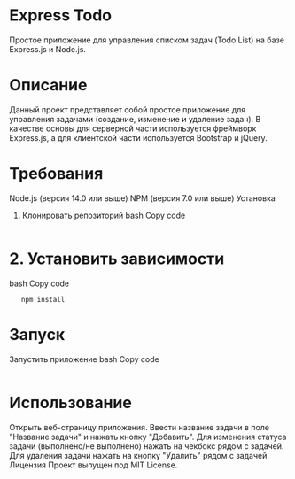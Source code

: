 # Express Todo
 Простое приложение для управления списком задач (Todo List) на базе Express.js и Node.js.

# Описание
Данный проект представляет собой простое приложение для управления задачами (создание, изменение и удаление задач). В качестве основы для серверной части используется фреймворк Express.js, а для клиентской части используется Bootstrap и jQuery.

# Требования
Node.js (версия 14.0 или выше)
NPM (версия 7.0 или выше)
Установка
1. Клонировать репозиторий
bash
Copy code
```git clone https://github.com/Janexxx1337/express_todo.git
```
# 2. Установить зависимости
bash
Copy code
```cd express_todo
   npm install
```
# Запуск
Запустить приложение
bash
Copy code
```npm start
```
# Использование
Открыть веб-страницу приложения.
Ввести название задачи в поле "Название задачи" и нажать кнопку "Добавить".
Для изменения статуса задачи (выполнено/не выполнено) нажать на чекбокс рядом с задачей.
Для удаления задачи нажать на кнопку "Удалить" рядом с задачей.
Лицензия
Проект выпущен под MIT License.


